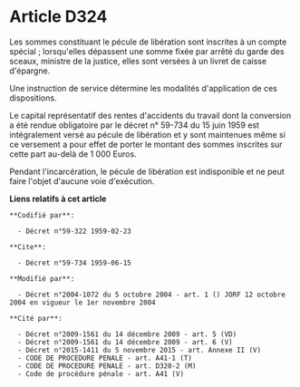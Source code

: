 # Article D324

Les sommes constituant le pécule de libération sont inscrites à un compte spécial ; lorsqu'elles dépassent une somme fixée
par arrêté du garde des sceaux, ministre de la justice, elles sont versées à un livret de caisse d'épargne.

Une instruction de service détermine les modalités d'application de ces dispositions.

Le capital représentatif des rentes d'accidents du travail dont la conversion a été rendue obligatoire par le décret n°
59-734 du 15 juin 1959 est intégralement versé au pécule de libération et y sont maintenues même si ce versement a pour effet
de porter le montant des sommes inscrites sur cette part au-delà de 1 000 Euros.

Pendant l'incarcération, le pécule de libération est indisponible et ne peut faire l'objet d'aucune voie d'exécution.

**Liens relatifs à cet article**

	**Codifié par**:

	  - Décret n°59-322 1959-02-23

	**Cite**:

	  - Décret n°59-734 1959-06-15

	**Modifié par**:

	  - Décret n°2004-1072 du 5 octobre 2004 - art. 1 () JORF 12 octobre 2004 en vigueur le 1er novembre 2004

	**Cité par**:

	  - Décret n°2009-1561 du 14 décembre 2009 - art. 5 (VD)
	  - Décret n°2009-1561 du 14 décembre 2009 - art. 6 (V)
	  - Décret n°2015-1411 du 5 novembre 2015 - art. Annexe II (V)
	  - CODE DE PROCEDURE PENALE - art. A41-1 (T)
	  - CODE DE PROCEDURE PENALE - art. D320-2 (M)
	  - Code de procédure pénale - art. A41 (V)
